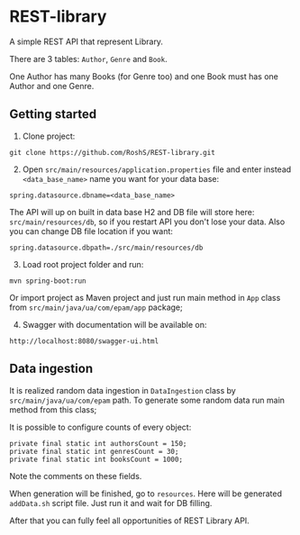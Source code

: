 # REST-library
A simple REST API that represent Library.

There are 3 tables: `Author`, `Genre` and `Book`.

One Author has many Books (for Genre too) and one Book must has one Author and one Genre.

## Getting started
1. Clone project:
```
git clone https://github.com/RoshS/REST-library.git
```

2. Open `src/main/resources/application.properties` file and enter instead `<data_base_name>` name you want for your data base:
```
spring.datasource.dbname=<data_base_name>
```
The API will up on built in data base H2 and DB file will store here: `src/main/resources/db`, so if you restart API you don't lose your data.
Also you can change DB file location if you want:
```
spring.datasource.dbpath=./src/main/resources/db
```

3. Load root project folder and run:
```
mvn spring-boot:run
```
Or import project as Maven project and just run main method in `App` class from `src/main/java/ua/com/epam/app` package;

4. Swagger with documentation will be available on:
```
http://localhost:8080/swagger-ui.html
```
## Data ingestion
It is realized random data ingestion in `DataIngestion` class by `src/main/java/ua/com/epam` path. To generate some random data run main method from this class;

It is possible to configure counts of every object:
```
private final static int authorsCount = 150;
private final static int genresCount = 30;
private final static int booksCount = 1000;
```
Note the comments on these fields.

When generation will be finished, go to `resources`. Here will be generated `addData.sh` script file. Just run it and wait for DB filling.

After that you can fully feel all opportunities of REST Library API.
